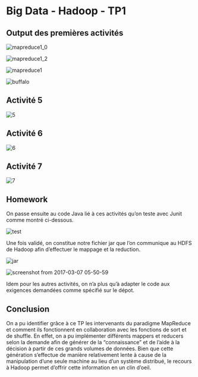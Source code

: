 # Big Data - Hadoop - TP1

## Output des premières activités

![mapreduce1_0](https://cloud.githubusercontent.com/assets/23452983/24412472/d7e0022a-13d8-11e7-90ad-1ac8f63fcfa1.png)

![mapreduce1_2](https://cloud.githubusercontent.com/assets/23452983/24412569/1aa33e2e-13d9-11e7-952d-180166b4cee6.png)

![mapreduce1](https://cloud.githubusercontent.com/assets/23452983/24412630/4301be18-13d9-11e7-98fa-64a890845460.png)

![buffalo](https://cloud.githubusercontent.com/assets/23452983/24412864/f05379d0-13d9-11e7-89ff-7f49c6d84b79.png)

## Activité 5

![5](https://cloud.githubusercontent.com/assets/23452983/24412652/55468e5a-13d9-11e7-9556-45b6f99df5d1.png)

## Activité 6
![6](https://cloud.githubusercontent.com/assets/23452983/24412773/aac7986a-13d9-11e7-86df-f2b846d9cedf.png)

## Activité 7
![7](https://cloud.githubusercontent.com/assets/23452983/24412789/b5ab933a-13d9-11e7-9151-53164fe6083e.png)

## Homework

On passe ensuite au code Java lié à ces activités qu’on teste avec Junit comme montré ci-dessous.

![test](https://cloud.githubusercontent.com/assets/23452983/24412802/bfa7e83e-13d9-11e7-9eb2-fe8aa924c0d2.png)

Une fois validé, on constitue notre fichier jar que l’on communique au HDFS de Hadoop afin
d’effectuer le mappage et la reduction.

![jar](https://cloud.githubusercontent.com/assets/23452983/24412813/c8a0593a-13d9-11e7-9069-26060355351d.png)

![screenshot from 2017-03-07 05-50-59](https://cloud.githubusercontent.com/assets/23452983/24412889/015d265e-13da-11e7-8788-bc98bc15bc56.png)

Idem pour les autres activités, on n’a plus qu’à adapter le code aux exigences demandées comme
spécifié sur le dépot.


## Conclusion

On a pu identifier grâce à ce TP les intervenants du paradigme MapReduce et comment ils fonctionnent
en collaboration avec les fonctions de sort et de shuffle. En effet, on a pu implémenter différents
mappers et reducers selon la demande afin de générer de la “connaissance” et de l’aide à la décision à
partir de ces grands volumes de données.
Bien que cette génération s’effectue de manière relativement
lente à cause de la manipulation d’une seule machine au lieu d’un système distribué, le recours à
Hadoop permet d’offrir cette information en un clin d’oeil.
